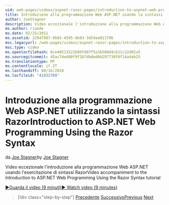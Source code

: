 ```yaml
---
uid: web-pages/videos/aspnet-razor-pages/introduction-to-aspnet-web-programming-using-the-razor-syntax
title: Introduzione alla programmazione Web ASP.NET usando la sintassi Razor | Microsoft Docs
author: JoeStagner
description: Video eccezionale l'introduzione alla programmazione Web ASP.NET usando l'esercitazione di sintassi Razor
ms.author: riande
ms.date: 02/25/2011
ms.assetid: 22947987-9b02-4595-9e83-3d54ae013796
msc.legacyurl: /web-pages/videos/aspnet-razor-pages/introduction-to-aspnet-web-programming-using-the-razor-syntax
msc.type: video
ms.openlocfilehash: 6ce40513522b99fd07f5a3b500d4cb11c22d92a5
ms.sourcegitcommit: 45ac74e400f9f2b7dbded66297730f6f14a4eb25
ms.translationtype: MT
ms.contentlocale: it-IT
ms.lasthandoff: 08/16/2018
ms.locfileid: "41832709"
---
```

<a name="introduction-to-aspnet-web-programming-using-the-razor-syntax"></a><span data-ttu-id="d44b9-103">Introduzione alla programmazione Web ASP.NET utilizzando la sintassi Razor</span><span class="sxs-lookup"><span data-stu-id="d44b9-103">Introduction to ASP.NET Web Programming Using the Razor Syntax</span></span>
====================
<span data-ttu-id="d44b9-104">da [Joe Stagner](https://github.com/JoeStagner)</span><span class="sxs-lookup"><span data-stu-id="d44b9-104">by [Joe Stagner](https://github.com/JoeStagner)</span></span>

<span data-ttu-id="d44b9-105">Video eccezionale l'introduzione alla programmazione Web ASP.NET usando l'esercitazione di sintassi Razor</span><span class="sxs-lookup"><span data-stu-id="d44b9-105">Video accompaniment to the Introduction to ASP.NET Web Programming Using the Razor Syntax tutorial</span></span>

[<span data-ttu-id="d44b9-106">&#9654;Guarda il video (9 minuti)</span><span class="sxs-lookup"><span data-stu-id="d44b9-106">&#9654; Watch video (9 minutes)</span></span>](https://channel9.msdn.com/Blogs/ASP-NET-Site-Videos/introduction-to-aspnet-web-programming-using-the-razor-syntax)

> [!div class="step-by-step"]
> <span data-ttu-id="d44b9-107">[Precedente](getting-started-with-webmatrix-and-aspnet-web-pages.md)
> [Successivo](creating-a-consistent-look-part-1.md)</span><span class="sxs-lookup"><span data-stu-id="d44b9-107">[Previous](getting-started-with-webmatrix-and-aspnet-web-pages.md)
[Next](creating-a-consistent-look-part-1.md)</span></span>
